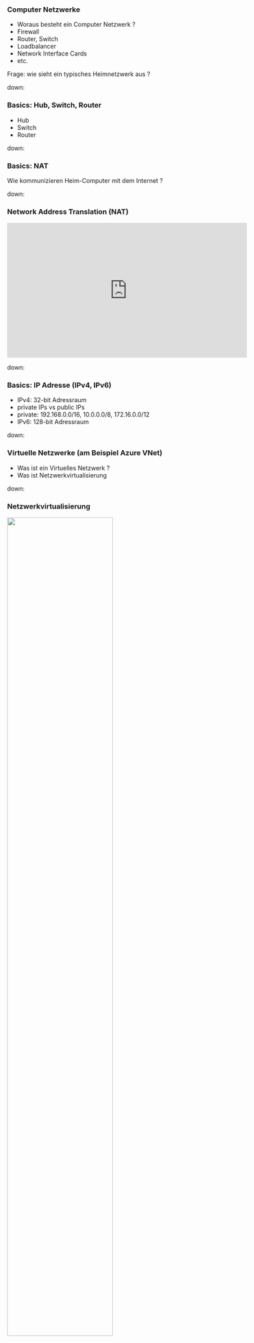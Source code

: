 ### Computer Netzwerke

* Woraus besteht ein Computer Netzwerk ?
* <!-- .element: class="fragment" data-fragment-index="1" --> Firewall
* <!-- .element: class="fragment" data-fragment-index="2" --> Router, Switch
* <!-- .element: class="fragment" data-fragment-index="3" --> Loadbalancer
* <!-- .element: class="fragment" data-fragment-index="4" --> Network Interface Cards
* <!-- .element: class="fragment" data-fragment-index="5" --> etc.

Frage: wie sieht ein typisches Heimnetzwerk aus ?

down:

### Basics: Hub, Switch, Router

- Hub
- Switch
- Router

down:

### Basics: NAT

Wie kommunizieren Heim-Computer mit dem Internet ?

down:

### Network Address Translation (NAT)

<iframe width="560" height="315" src="https://www.youtube.com/embed/QBqPzHEDzvo" frameborder="0" allow="autoplay; encrypted-media" allowfullscreen></iframe>

down:

### Basics: IP Adresse (IPv4, IPv6)

- IPv4: 32-bit Adressraum
- private IPs vs public IPs
- private: 192.168.0.0/16, 10.0.0.0/8, 172.16.0.0/12
- IPv6: 128-bit Adressraum

down:

### Virtuelle Netzwerke (am Beispiel Azure VNet)

* Was ist ein Virtuelles Netzwerk ?
* Was ist Netzwerkvirtualisierung

down:

### Netzwerkvirtualisierung

<img src="media/networkvirtualization.png" width="70%" height="70%"/>

down:

### Netzwerkvirtualisierung

* Abstrahierung von Netzwerk-Resourcen von Hardware-Komponenten
* Netzwerkkomponenten und Netzwerkfunktionen werden in Sofware repliziert
* die physikalischen Resourcen / Komponenten dienen zum Daten Transport
* die virtualisierten Komponenten steuern und definieren die Transportwege

down:

### NFV & SDN

* Techniken: Network Function Virtualization

* Entkopplung von Hardware-Resourcen von Funktionen
* Ziel: Optimierung/Effizienzsteigerung von Netzwerkfunktionen durch bessere Auslastung der Infrastruktur
* Network Functions: Firewall, Loadbalancing (L4-L7)

down:

### Network Function Virtualization
 
<iframe width="560" height="315" src="https://www.youtube.com/embed/SIKxuFsx1l0" frameborder="0" allow="autoplay; encrypted-media" allowfullscreen></iframe>

down:

### SDN

* Techniken: Software Defined Networking
* komplementär zu Network Function Virtualization
* dient dem Netzwerkmanagement: zentralisiert die Steuerung von Switches und Routern über APIs
* Einsatz: Cloud Computing zum steuern und bereitstellen von virtuellen Netzwerken
* Entkopplung von "Data-plane" und "Control-plane"

down:

### SDN

<iframe width="560" height="315" src="https://www.youtube.com/embed/lPL_oQT9tmc" frameborder="0" allow="autoplay; encrypted-media" allowfullscreen></iframe>

down:

### SDN

<img src="media/SDN-Framework1.jpg" width="70%" height="70%"/>

down:

### Virtuelles Netzwerk

* entsteht durch die Anwendung von Netzwerkvirtualisierung(-techniken)
* es werden logische / nicht physikalische Netzwerke gebildet
* wired oder wireless

down:

### Motivation

* Welchen Nutzen bringt ein Virt. Netzwerk:

* Isolation: private network in der Cloud -> Security
* Performance: Direkte Kommunikation zwischen Netzwerk Komponenten (innerhalb des VNets) 
* Organisation: Backend Servers (DBs, Storage etc.) vs Internet Facing Servers (Web Apps)
* Kontrolle: security policies, DNS routing, FW-Regeln, Subnets

down:

### Frage vor der Pause

* Was ist das OSI Modell ?

<iframe width="560" height="315" src="https://www.youtube.com/embed/Hh3AYZf4bIk" frameborder="0" allow="autoplay; encrypted-media" allowfullscreen></iframe>

[OSI Modell](https://de.wikipedia.org/wiki/OSI-Modell)

down:

### Azure VNet

Features:

* Isolation & Segmentation
* Outbound/Internet Communication
* Network Security & Routing
* Azure Managed Services Integration
* On-Premises Communication (VPN)
* VNet Peering

[Azure VNet Overview](https://docs.microsoft.com/en-us/azure/virtual-network/virtual-networks-overview)

down:

### Azure VNet

<img src="media/azure-vnet.png" width="70%" height="70%"/>

down:

### Azure VNet Pricing

* VNet ist kostenfrei
* pro Subscription bis zu 50 VNets über alle Regionen
* Kostenpflichtig: Public IP Adressen, VPN Gateway, API Gateway, VMs, VNet Peering

[Azure VNet Pricing](https://azure.microsoft.com/en-us/pricing/details/virtual-network/)

down:

### Azure VNet

Network Security Groups (NSG)

* definiert Netzwerk Routing Regeln für Netzwerk Interfaces / Subnets (Firewall)
* Inbound Regeln und Outbound Regeln
* Regel besteht aus Name, Priorität, Source, Destination, Port, Action 

down:

### Azure Vnet

NSG

<img src="media/nsg.png" width="70%" height="70%"/>

down:

### VNet Subnets

* Was ist Subnetting ?
* Sementierung des Adressraums in Teilräume
* man verwendet häufig die Classless Inter-Domain Routing (CIDR-) Notation
* Nutzen: Organisation (Sicherheit), Performance, Vereinfachung von Routing

down:

### Azure VNet - Peering

* VNet Peering
* Wie können 2 VMs innerhalb 2 unterschiedlicher VNets miteinander kommunizieren ? (ohne über das Internet zu gehen)

down:

### Azure VNet - Peering

* VMs können direkt über ihre private IP miteinander kommunizieren
* Subnetze dürfen sich nicht überlappen (eineindeutigkeit der privaten IPs)
* Routing geschieht über die Azure Infrastruktur
* local VNet Peering: innerhalb einer Azure Region
* global Vnet Peering: zwischen Azure Regionen

[VNet Peering](https://docs.microsoft.com/en-us/azure/virtual-network/virtual-network-peering-overview)

down:

### Azure VNet - Peering

* Vorteile: 
* Sicherheit - Traffic bleibt im Microsoft Backbone Network
* Performance - Traffic wird nicht indirekt über das Internet geroutet
* Datentransfer zwischen Subscriptions / Azure Services / Regionen werden ermöglicht

down:

### Azure IP Adressen

* public IPs - essentiell für Outbound Traffic
* private IPs - für traffic innerhalb eines VNets

down:

### Azure Public IP Adressen

* können folgenden Resourcen zugeteilt werden:
* VM Network Interfaces, Internet-Loadbalancers, VPN Gateways, Application Gateways (API Gateway)
* statische public IPs - fest zugeteilt, bspw. nützlich um eigene DNS Namen zu binden 
* dynamische public IP Adressen (ändern sich bei Restarts der zugeordneten Resource)
* IPv4 und IPv6 (nur bei Loadbalancer)

down:

### Cloud Networking - Loadbalancer

* Was ist ein Loadbalancer ?

<iframe width="560" height="315" src="https://www.youtube.com/embed/I86gp0Jcblw" frameborder="0" allow="autoplay; encrypted-media" allowfullscreen></iframe>

down:

### Loadbalancer

* Typen: Hardware, Software Loadbalancer
* L4, L7 Loadbalancer
* Loadbalancer algorithmen: DNS round robin, gewichtetes round robin, least connection, affinity etc.

down:

### Azure Loadbalancer

* features:
* Loadbalancer algorithmen: source IP-hash basierte Verteilung, affinity basierte Verteilung

down:

### Zusammenfassung Azure VNets

<iframe width="560" height="315" src="https://www.youtube.com/embed/UYyRv-45OVM" frameborder="0" allow="autoplay; encrypted-media" allowfullscreen></iframe>
